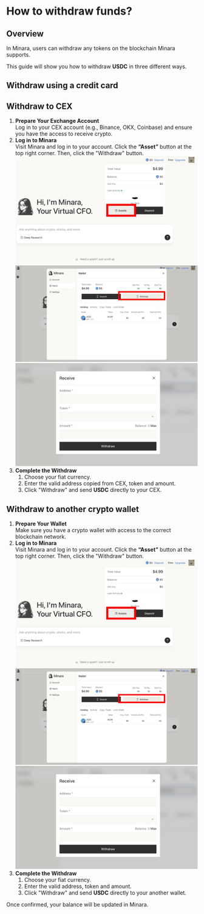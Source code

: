 # How to withdraw funds?

## Overview

In Minara, users can withdraw any tokens on the blockchain Minara supports.

This guide will show you how to withdraw **USDC** in three different ways.

## Withdraw using a credit card



## Withdraw to CEX

1. **Prepare Your Exchange Account**\
   Log in to your CEX account (e.g., Binance, OKX, Coinbase) and ensure you have the access to receive crypto.
2. **Log in to Minara**\
   Visit Minara and log in to your account. Click the **“Asset”** button at the top right corner. Then, click the "Withdraw" button. ![](<../.gitbook/assets/image (17).png>)![](<../.gitbook/assets/image (18).png>)![](<../.gitbook/assets/image (19).png>)
3. **Complete the Withdraw**
   1. Choose your fiat currency.
   2. Enter the valid address copied from CEX, token and amount.
   3. Click "Withdraw" and send **USDC** directly to your CEX.

## Withdraw to another crypto wallet

1. **Prepare Your Wallet**\
   Make sure you have a crypto wallet with access to the correct blockchain network.
2. **Log in to Minara**\
   Visit Minara and log in to your account. Click the **“Asset”** button at the top right corner. Then, click the "Withdraw" button. ![](<../.gitbook/assets/image (17).png>)![](<../.gitbook/assets/image (18).png>)![](<../.gitbook/assets/image (19).png>)
3. **Complete the Withdraw**
   1. Choose your fiat currency.
   2. Enter the valid address, token and amount.
   3. Click "Withdraw" and send **USDC** directly to your another wallet.

Once confirmed, your balance will be updated in Minara.
